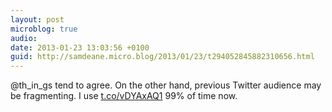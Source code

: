 ```yaml
---
layout: post
microblog: true
audio: 
date: 2013-01-23 13:03:56 +0100
guid: http://samdeane.micro.blog/2013/01/23/t294052845882310656.html
---
```

@th_in_gs tend to agree. On the other hand, previous Twitter audience may be fragmenting. I use [t.co/vDYAxAQ1](http://t.co/vDYAxAQ1) 99% of time now.
